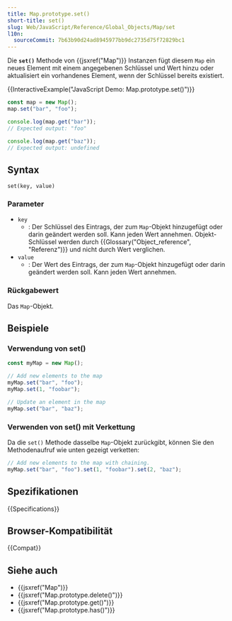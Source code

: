 ```yaml
---
title: Map.prototype.set()
short-title: set()
slug: Web/JavaScript/Reference/Global_Objects/Map/set
l10n:
  sourceCommit: 7b63b90d24ad8945977bb9dc2735d75f72829bc1
---
```


Die **`set()`** Methode von {{jsxref("Map")}} Instanzen fügt diesem `Map` ein neues Element mit einem angegebenen Schlüssel und Wert hinzu oder aktualisiert ein vorhandenes Element, wenn der Schlüssel bereits existiert.

{{InteractiveExample("JavaScript Demo: Map.prototype.set()")}}

```js interactive-example
const map = new Map();
map.set("bar", "foo");

console.log(map.get("bar"));
// Expected output: "foo"

console.log(map.get("baz"));
// Expected output: undefined
```

## Syntax

```js-nolint
set(key, value)
```

### Parameter

- `key`
  - : Der Schlüssel des Eintrags, der zum `Map`-Objekt hinzugefügt oder darin geändert werden soll. Kann jeden Wert annehmen. Objekt-Schlüssel werden durch {{Glossary("Object_reference", "Referenz")}} und nicht durch Wert verglichen.
- `value`
  - : Der Wert des Eintrags, der zum `Map`-Objekt hinzugefügt oder darin geändert werden soll. Kann jeden Wert annehmen.

### Rückgabewert

Das `Map`-Objekt.

## Beispiele

### Verwendung von set()

```js
const myMap = new Map();

// Add new elements to the map
myMap.set("bar", "foo");
myMap.set(1, "foobar");

// Update an element in the map
myMap.set("bar", "baz");
```

### Verwenden von set() mit Verkettung

Da die `set()` Methode dasselbe `Map`-Objekt zurückgibt, können Sie den Methodenaufruf wie unten gezeigt verketten:

```js
// Add new elements to the map with chaining.
myMap.set("bar", "foo").set(1, "foobar").set(2, "baz");
```

## Spezifikationen

{{Specifications}}

## Browser-Kompatibilität

{{Compat}}

## Siehe auch

- {{jsxref("Map")}}
- {{jsxref("Map.prototype.delete()")}}
- {{jsxref("Map.prototype.get()")}}
- {{jsxref("Map.prototype.has()")}}

